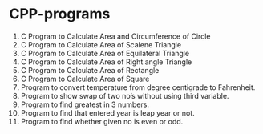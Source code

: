 # CPP-programs

1)	C Program to Calculate Area and Circumference of Circle 
2)	C Program to Calculate Area of Scalene Triangle 
3)	C Program to Calculate Area of Equilateral Triangle 
4)	C Program to Calculate Area of Right angle Triangle 
5)	C Program to Calculate Area of Rectangle 
6)	C Program to Calculate Area of Square
7)	Program to convert temperature from degree centigrade to Fahrenheit.
8)	Program to show swap of two no’s without using third variable.
9)	Program to find greatest in 3 numbers.
10)	Program to find that entered year is leap year or not.
11)	Program to find whether given no is even or odd.

